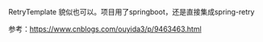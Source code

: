 
RetryTemplate 貌似也可以。项目用了springboot，还是直接集成spring-retry

参考：https://www.cnblogs.com/ouyida3/p/9463463.html